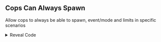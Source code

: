 ## Cops Can Always Spawn

Allow cops to always be able to spawn, event/mode and limits in specific scenarios

<details>
<summary>Reveal Code</summary>

```powerpc
0400D428 38600001 
0400D42C 4E800020
```
</details>